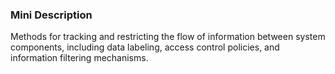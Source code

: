 ### Mini Description

Methods for tracking and restricting the flow of information between system components, including data labeling, access control policies, and information filtering mechanisms.
